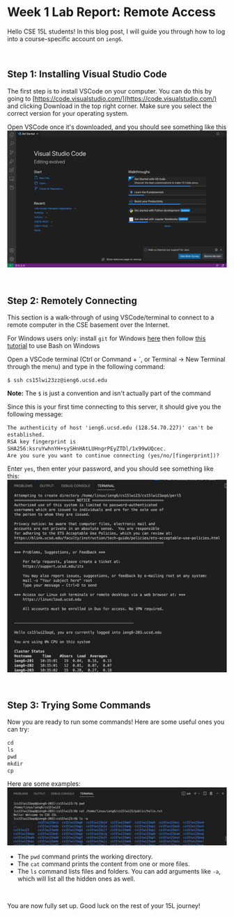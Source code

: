 # Week 1 Lab Report: Remote Access
  
Hello CSE 15L students! In this blog post, I will guide you through how to log into a course-specific account on `ieng6`.

<br>

## Step 1: Installing Visual Studio Code

The first step is to install VSCode on your computer. You can do this by going to [https://code.visualstudio.com/](https://code.visualstudio.com/) and clicking Download in the top right corner. Make sure you select the correct version for your operating system.

Open VSCode once it's downloaded, and you should see something like this
![Image](VSCode.png)

<br>

## Step 2: Remotely Connecting

This section is a walk-through of using VSCode/terminal to connect to a remote computer in the CSE basement over the Internet.

For Windows users only: install `git` for Windows [here](https://gitforwindows.org/) then follow [this tutorial](https://stackoverflow.com/questions/42606837/how-do-i-use-bash-on-windows-from-the-visual-studio-code-integrated-terminal/50527994#50527994) to use Bash on Windows

Open a VSCode terminal (Ctrl or Command + `, or Terminal → New Terminal through the menu) and type in the following command: 
```
$ ssh cs15lwi23zz@ieng6.ucsd.edu
```
**Note:** The `$` is just a convention and isn't actually part of the command

Since this is your first time connecting to this server, it should give you the following message:
```
The authenticity of host 'ieng6.ucsd.edu (128.54.70.227)' can't be established.
RSA key fingerprint is SHA256:ksruYwhnYH+sySHnHAtLUHngrPEyZTDl/1x99wUQcec.
Are you sure you want to continue connecting (yes/no/[fingerprint])?
```
Enter `yes`, then enter your password, and you should see something like this:
![image](remotelyConnecting.png)

<br>

## Step 3: Trying Some Commands

Now you are ready to run some commands! Here are some useful ones you can try:

```
cd
ls
pwd
mkdir
cp
```

Here are some examples:
![image](runningCommands.png)

* The `pwd` command prints the working directory.
* The `cat` command prints the content from one or more files.
* The `ls` command lists files and folders. You can add arguments like `-a`, which will list all the hidden ones as well.

<br>

You are now fully set up. Good luck on the rest of your 15L journey!
